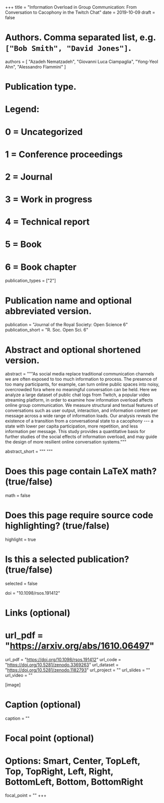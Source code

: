 +++
title = "Information Overload in Group Communication: From Conversation to Cacophony in the Twitch Chat"
date = 2019-10-09
draft = false

# Authors. Comma separated list, e.g. `["Bob Smith", "David Jones"]`.
authors = [
    "Azadeh Nematzadeh",
    "Giovanni Luca Ciampaglia",
    "Yong-Yeol Ahn",
    "Alessandro Flammini"
]

# Publication type.
# Legend:
# 0 = Uncategorized
# 1 = Conference proceedings
# 2 = Journal
# 3 = Work in progress
# 4 = Technical report
# 5 = Book
# 6 = Book chapter
publication_types = ["2"]

# Publication name and optional abbreviated version.
publication = "Journal of the Royal Society: Open Science 6"
publication_short = "R. Soc. Open Sci. 6"

# Abstract and optional shortened version.
abstract = """As social media replace traditional communication channels we are
often exposed to too much information to process. The presence of too many
participants, for example, can turn online public spaces into noisy,
overcrowded fora where no meaningful conversation can be held. Here we analyze
a large dataset of public chat logs from Twitch, a popular video streaming
platform, in order to examine how information overload affects online group
communication. We measure structural and textual features of conversations such
as user output, interaction, and information content per message across a wide
range of information loads. Our analysis reveals the existence of a transition
from a conversational state to a cacophony --- a state with lower per capita
participation, more repetition, and less information per message. This study
provides a quantitative basis for further studies of the social effects of
information overload, and may guide the design of more resilient online
conversation systems."""

abstract_short = """ """

# Does this page contain LaTeX math? (true/false)
math = false

# Does this page require source code highlighting? (true/false)
highlight = true

# Is this a selected publication? (true/false)
selected = false

doi = "10.1098/rsos.191412"

# Links (optional)
# url_pdf = "https://arxiv.org/abs/1610.06497"
url_pdf = "https://doi.org/10.1098/rsos.191412"
url_code = "https://doi.org/10.5281/zenodo.3369263"
url_dataset = "https://doi.org/10.5281/zenodo.1182793"
url_project = ""
url_slides = ""
url_video = ""

[image]
  # Caption (optional)
  caption = ""

  # Focal point (optional)
  # Options: Smart, Center, TopLeft, Top, TopRight, Left, Right, BottomLeft, Bottom, BottomRight
  focal_point = ""
+++
